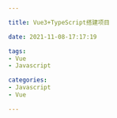 ```yaml
---

title: Vue3+TypeScript搭建项目

date: 2021-11-08-17:17:19

tags:
- Vue
- Javascript

categories:
- Javascript
- Vue

---
```

